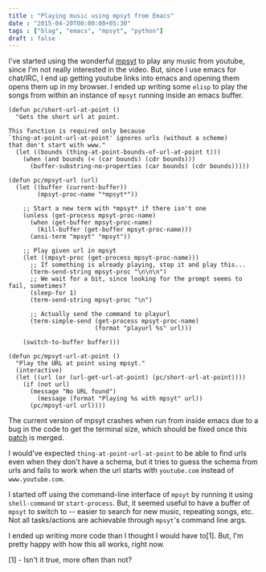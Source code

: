 ```yaml
---
title : "Playing music using mpsyt from Emacs"
date : "2015-04-20T00:00:00+05:30"
tags : ["blag", "emacs", "mpsyt", "python"]
draft : false
---
```


I've started using the wonderful [mpsyt](https://github.com/np1/mps-youtube/) to play any music from youtube, since
I'm not really interested in the video.  But, since I use emacs for chat/IRC, I
end up getting youtube links into emacs and opening them opens them up in my
browser. I ended up writing some `elisp` to play the songs from within an
instance of `mpsyt` running inside an emacs buffer.

```emacs-lisp
(defun pc/short-url-at-point ()
  "Gets the short url at point.

This function is required only because
`thing-at-point-url-at-point' ignores urls (without a scheme)
that don't start with www."
  (let ((bounds (thing-at-point-bounds-of-url-at-point t)))
    (when (and bounds (< (car bounds) (cdr bounds)))
      (buffer-substring-no-properties (car bounds) (cdr bounds)))))

(defun pc/mpsyt-url (url)
  (let ((buffer (current-buffer))
        (mpsyt-proc-name "*mpsyt*"))

    ;; Start a new term with *mpsyt* if there isn't one
    (unless (get-process mpsyt-proc-name)
      (when (get-buffer mpsyt-proc-name)
        (kill-buffer (get-buffer mpsyt-proc-name)))
      (ansi-term "mpsyt" "mpsyt"))

    ;; Play given url in mpsyt
    (let ((mpsyt-proc (get-process mpsyt-proc-name)))
      ;; If something is already playing, stop it and play this...
      (term-send-string mpsyt-proc "\n\n\n")
      ;; We wait for a bit, since looking for the prompt seems to fail, sometimes?
      (sleep-for 1)
      (term-send-string mpsyt-proc "\n")

      ;; Actually send the command to playurl
      (term-simple-send (get-process mpsyt-proc-name)
                        (format "playurl %s" url)))

    (switch-to-buffer buffer)))

(defun pc/mpsyt-url-at-point ()
  "Play the URL at point using mpsyt."
  (interactive)
  (let ((url (or (url-get-url-at-point) (pc/short-url-at-point))))
    (if (not url)
      (message "No URL found")
        (message (format "Playing %s with mpsyt" url))
      (pc/mpsyt-url url))))

```

The current version of mpsyt crashes when run from inside emacs due to a bug in
the code to get the terminal size, which should be fixed once this [patch](https://github.com/np1/mps-youtube/pull/247) is
merged.

I would've expected `thing-at-point-url-at-point` to be able to find urls even
when they don't have a schema, but it tries to guess the schema from urls and
fails to work when the url starts with `youtube.com` instead of
`www.youtube.com`.

I started off using the command-line interface of `mpsyt` by running it using
`shell-command` or `start-process`.  But, it seemed useful to have a buffer of
`mpsyt` to switch to -- easier to search for new music, repeating songs, etc.
Not all tasks/actions are achievable through `mpsyt`'s command line args.

I ended up writing more code than I thought I would have to[1].  But, I'm
pretty happy with how this all works, right now.

[1] - Isn't it true, more often than not?
